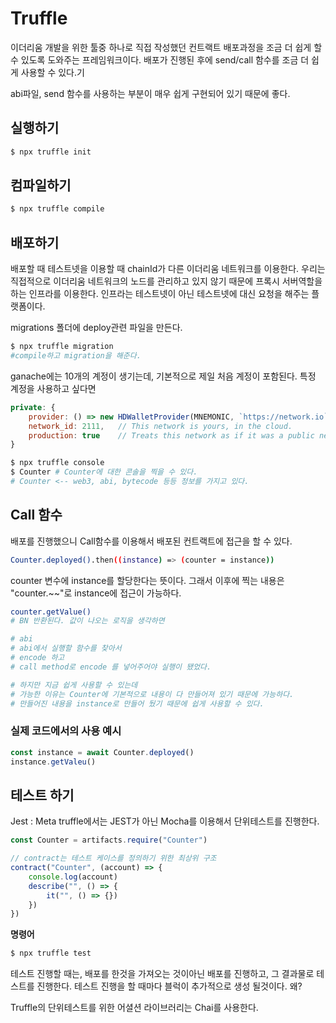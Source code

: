 # Truffle

이더리움 개발을 위한 툴중 하나로 직접 작성했던 컨트랙트 배포과정을 조금 더 쉽게 할 수 있도록 도와주는 프레임워크이다.
배포가 진행된 후에 send/call 함수를 조금 더 쉽게 사용할 수 있다.기

abi파일, send 함수를 사용하는 부분이 매우 쉽게 구현되어 있기 때문에 좋다.

## 실행하기

```sh
$ npx truffle init
```

## 컴파일하기

```sh
$ npx truffle compile
```

## 배포하기

배포할 때 테스트넷을 이용할 때 chainId가 다른 이더리움 네트워크를 이용한다.
우리는 직접적으로 이더리움 네트워크의 노드를 관리하고 있지 않기 때문에 프록시 서버역할을 하는 인프라를 이용한다.
인프라는 테스트넷이 아닌 테스트넷에 대신 요청을 해주는 플랫폼이다.

migrations 폴더에 deploy관련 파일을 만든다.

```sh
$ npx truffle migration
#compile하고 migration을 해준다.
```

ganache에는 10개의 계정이 생기는데, 기본적으로 제일 처음 계정이 포함된다.
특정 계정을 사용하고 싶다면

```js
private: {
    provider: () => new HDWalletProvider(MNEMONIC, `https://network.io`),
    network_id: 2111,   // This network is yours, in the cloud.
    production: true    // Treats this network as if it was a public net. (default: false)
}
```

```sh
$ npx truffle console
$ Counter # Counter에 대한 콘솔을 찍을 수 있다.
# Counter <-- web3, abi, bytecode 등등 정보를 가지고 있다.
```

## Call 함수

배포를 진행했으니 Call함수를 이용해서 배포된 컨트랙트에 접근을 할 수 있다.

```sh
Counter.deployed().then((instance) => (counter = instance))
```

counter 변수에 instance를 할당한다는 뜻이다.
그래서 이후에 찍는 내용은 "counter.~~"로 instance에 접근이 가능하다.

```sh
counter.getValue()
# BN 반환된다. 값이 나오는 로직을 생각하면

# abi
# abi에서 실행할 함수를 찾아서
# encode 하고
# call method로 encode 를 넣어주어야 실행이 됐었다.

# 하지만 지금 쉽게 사용할 수 있는데
# 가능한 이유는 Counter에 기본적으로 내용이 다 만들어져 있기 때문에 가능하다.
# 만들어진 내용을 instance로 만들어 뒀기 때문에 쉽게 사용할 수 있다.
```

### 실제 코드에서의 사용 예시

```js
const instance = await Counter.deployed()
instance.getValeu()
```

## 테스트 하기

Jest : Meta
truffle에서는 JEST가 아닌 Mocha를 이용해서 단위테스트를 진행한다.

```js
const Counter = artifacts.require("Counter")

// contract는 테스트 케이스를 정의하기 위한 최상위 구조
contract("Counter", (account) => {
    console.log(account)
    describe("", () => {
        it("", () => {})
    })
})
```

**명령어**

```sh
$ npx truffle test
```

테스트 진행할 때는, 배포를 한것을 가져오는 것이아닌 배포를 진행하고, 그 결과물로 테스트를 진행한다.
테스트 진행을 할 때마다 블럭이 추가적으로 생성 될것이다. 왜?

Truffle의 단위테스트를 위한 어셜션 라이브러리는 Chai를 사용한다.
